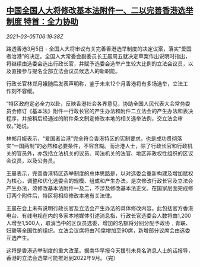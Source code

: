 <!--1614925398000-->
[中国全国人大将修改基本法附件一、二以完善香港选举制度 特首：全力协助](https://cn.reuters.com/article/china-npc-hk-basic-law-0305-idCNKCS2AX0G7)
------

<div><i>2021-03-05T06:19:38Z</i></div><p>路透香港3月5日 - 全国人大将审议有关完善香港选举制度的决定议案，落实“爱国者治港”的决定。全国人大常委会副委员长王晨周五就决定草案作出说明时指出，将继续由选委会选出行政长官，并赋予选委会选举产生较大比例的立法会议员，以及直接参与提名全部立法会议员候选人的新职能。</p><p>行政长官林郑月娥随后发表声明称，鉴于未来12个月香港将有多场选举，立法工作刻不容缓。</p><p>“特区政府定必全力以赴，反映香港社会各界意见，协助全国人民代表大会常务委员会修订《基本法》附件一行政长官的产生办法和附件二立法会的产生办法和表决程序，并按稍后经通过的附件条文制定修改本地的相关选举法例，交立法会审议。”她说。</p><p>林郑月娥表示，“爱国者治港”完全符合香港特区的宪制要求，也是成功贯彻落实“一国两制”的必然和必要条件，不容含糊。而治港人士，除了行政长官和行政机关的官员外，亦包括立法机关的议员、司法机关的法官、地区非政权性组织的区议会议员，以及公务员。</p><p>王晨表示，完善香港特区选举制度的总体思路是，以对选委会重新构建及增加赋权为核心，调整和优化选委会的规模、组成和产生办法。是次修改行政长官及立法会产生办法，须修改基本法附件一及二，不涉及修改基本法正文。在国家层面完成修订两个附件后，特区将相应修改本地有关法律。</p><p>王晨在会上未有说明行政长官及立法会产生办法的具体修改内容。此包括官方香港电台、有线电视在内的多家本地媒体引述消息指，行政长官选委会人数将由1,200人增至1,500人，取消当中的区议员选委，增加的名额将分别分配予政协﹑青联、妇联等全国性的组织。立法会议席将由70席增加至90席，新增部分议席会由选委互选产生。</p><p>这将是香港选举制度的重大改革。据南华早报今天援引未具名消息人士的话报导，香港的立法会选举可能推迟到2022年9月。（完）</p>
